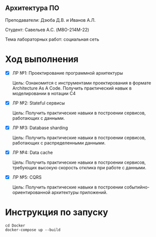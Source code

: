 ## Архитектура ПО

Преподаватели: Дзюба Д.В. и Иванов А.Л.
  
Студент: Савельев А.С. (M8O-214M-22)

Тема лабораторных работ: социальная сеть

# Ход выполнения

- [x] ЛР №1: Проектирование программной архитектуры
    
    Цель: Ознакомится с инструментами проектирования в формате Architecture As A Code. Получить практический навык в моделировании в нотации C4

- [x] ЛР №2: Stateful сервисы
    
    Цель: Получить практические навыки в построении сервисов, работающих с данными.

- [x] ЛР №3: Database sharding
   
   Цель: Получить практические навыки в построении сервисов, работающих с распределенными данными.

- [x] ЛР №4: Data cache
   
   Цель: Получить практические навыки в построении сервисов, требующих высокую скорость отклика при работе с данными.

- [x] ЛР №5: CQRS
   
   Цель: Получить практические навыки в построении событийно-ориентированной архитектуры приложений.
    
# Инструкция по запуску

```
cd Docker
docker-compose up --build
```